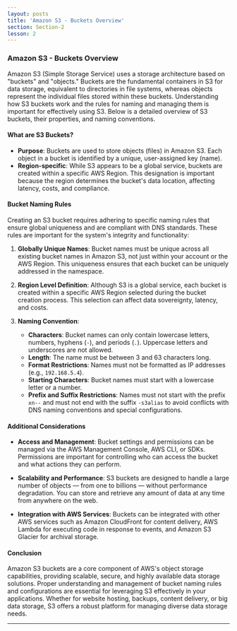 ```yaml
---
layout: posts
title: 'Amazon S3 - Buckets Overview'
section: Section-2
lesson: 2
---
```


### Amazon S3 - Buckets Overview

Amazon S3 (Simple Storage Service) uses a storage architecture based on "buckets" and "objects." Buckets are the fundamental containers in S3 for data storage, equivalent to directories in file systems, whereas objects represent the individual files stored within these buckets. Understanding how S3 buckets work and the rules for naming and managing them is important for effectively using S3. Below is a detailed overview of S3 buckets, their properties, and naming conventions.

<!-- pagebreak -->

#### What are S3 Buckets?

- **Purpose**: Buckets are used to store objects (files) in Amazon S3. Each object in a bucket is identified by a unique, user-assigned key (name).
- **Region-specific**: While S3 appears to be a global service, buckets are created within a specific AWS Region. This designation is important because the region determines the bucket's data location, affecting latency, costs, and compliance.
<!-- pagebreak -->

#### Bucket Naming Rules

Creating an S3 bucket requires adhering to specific naming rules that ensure global uniqueness and are compliant with DNS standards. These rules are important for the system's integrity and functionality:

1. **Globally Unique Names**: Bucket names must be unique across all existing bucket names in Amazon S3, not just within your account or the AWS Region. This uniqueness ensures that each bucket can be uniquely addressed in the namespace.

2. **Region Level Definition**: Although S3 is a global service, each bucket is created within a specific AWS Region selected during the bucket creation process. This selection can affect data sovereignty, latency, and costs.

3. **Naming Convention**:
   - **Characters**: Bucket names can only contain lowercase letters, numbers, hyphens (`-`), and periods (`.`). Uppercase letters and underscores are not allowed.
   - **Length**: The name must be between 3 and 63 characters long.
   - **Format Restrictions**: Names must not be formatted as IP addresses (e.g., `192.168.5.4`).
   - **Starting Characters**: Bucket names must start with a lowercase letter or a number.
   - **Prefix and Suffix Restrictions**: Names must not start with the prefix `xn--` and must not end with the suffix `-s3alias` to avoid conflicts with DNS naming conventions and special configurations.
   <!-- pagebreak -->

#### Additional Considerations

- **Access and Management**: Bucket settings and permissions can be managed via the AWS Management Console, AWS CLI, or SDKs. Permissions are important for controlling who can access the bucket and what actions they can perform.

- **Scalability and Performance**: S3 buckets are designed to handle a large number of objects — from one to billions — without performance degradation. You can store and retrieve any amount of data at any time from anywhere on the web.

- **Integration with AWS Services**: Buckets can be integrated with other AWS services such as Amazon CloudFront for content delivery, AWS Lambda for executing code in response to events, and Amazon S3 Glacier for archival storage.
   <!-- pagebreak -->

#### Conclusion

Amazon S3 buckets are a core component of AWS's object storage capabilities, providing scalable, secure, and highly available data storage solutions. Proper understanding and management of bucket naming rules and configurations are essential for leveraging S3 effectively in your applications. Whether for website hosting, backups, content delivery, or big data storage, S3 offers a robust platform for managing diverse data storage needs.

---

